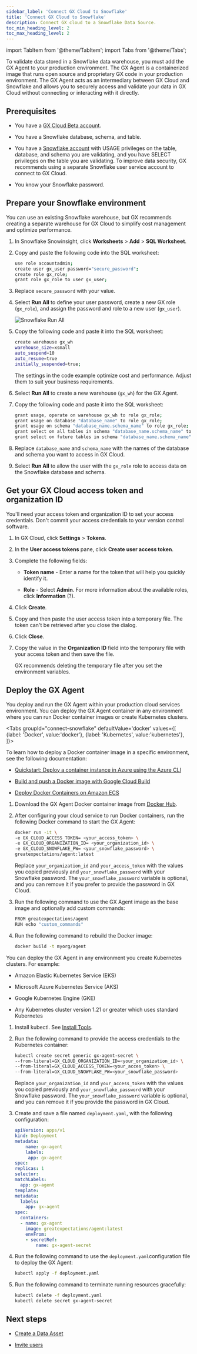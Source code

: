```yaml
---
sidebar_label: 'Connect GX Cloud to Snowflake'
title: 'Connect GX Cloud to Snowflake'
description: Connect GX cloud to a Snowflake Data Source.
toc_min_heading_level: 2
toc_max_heading_level: 2
---
```


import TabItem from '@theme/TabItem';
import Tabs from '@theme/Tabs';

To validate data stored in a Snowflake data warehouse, you must add the GX Agent to your production environment. The GX Agent is a containerized image that runs open source and proprietary GX code in your production environment. The GX Agent acts as an intermediary between GX Cloud and Snowflake and allows you to securely access and validate your data in GX Cloud without connecting or interacting with it directly.

## Prerequisites

- You have a [GX Cloud Beta account](https://greatexpectations.io/cloud).

- You have a Snowflake database, schema, and table.

- You have a [Snowflake account](https://docs.snowflake.com/en/user-guide-admin) with USAGE privileges on the table, database, and schema you are validating, and you have SELECT privileges on the table you are validating. To improve data security, GX recommends using a separate Snowflake user service account to connect to GX Cloud.

- You know your Snowflake password.

## Prepare your Snowflake environment

You can use an existing Snowflake warehouse, but GX recommends creating a separate warehouse for GX Cloud to simplify cost management and optimize performance.

1. In Snowflake Snowinsight, click **Worksheets** > **Add** > **SQL Worksheet**.

2. Copy and paste the following code into the SQL worksheet:

    ```sh
    use role accountadmin;
    create user gx_user password="secure_password";
    create role gx_role;
    grant role gx_role to user gx_user;
    ```
3. Replace `secure_password` with your value.

4. Select **Run All** to define your user password, create a new GX role (`gx_role`), and assign the password and role to a new user (`gx_user`).

    ![Snowflake Run All](/img/run_all.png)

 5. Copy the following code and paste it into the SQL worksheet:

    ```sh
    create warehouse gx_wh
    warehouse_size=xsmall 
    auto_suspend=10  
    auto_resume=true
    initially_suspended=true;
    ```
    The settings in the code example optimize cost and performance. Adjust them to suit your business requirements.

6. Select **Run All** to create a new warehouse (`gx_wh`) for the GX Agent.

7. Copy the following code and paste it into the SQL worksheet:

    ```sh
    grant usage, operate on warehouse gx_wh to role gx_role;
    grant usage on database "database_name" to role gx_role;
    grant usage on schema "database_name.schema_name" to role gx_role;
    grant select on all tables in schema "database_name.schema_name" to role gx_role;
    grant select on future tables in schema "database_name.schema_name" to role gx_role; 
    ```
8. Replace `database_name` and `schema_name` with the names of the database and schema you want to access in GX Cloud.

9. Select **Run All** to allow the user with the `gx_role` role to access data on the Snowflake database and schema.

## Get your GX Cloud access token and organization ID

You'll need your access token and organization ID to set your access credentials. Don't commit your access credentials to your version control software.

1. In GX Cloud, click **Settings** > **Tokens**.

2. In the **User access tokens** pane, click **Create user access token**.

3. Complete the following fields:

    - **Token name** - Enter a name for the token that will help you quickly identify it.

    - **Role** - Select **Admin**. For more information about the available roles, click **Information** (?).

4. Click **Create**.

5. Copy and then paste the user access token into a temporary file. The token can't be retrieved after you close the dialog.

6. Click **Close**.

7. Copy the value in the **Organization ID** field into the temporary file with your access token and then save the file. 

    GX recommends deleting the temporary file after you set the environment variables.

## Deploy the GX Agent

You deploy and run the GX Agent within your production cloud services environment. You can deploy the GX Agent container in any environment where you can run Docker container images or create Kubernetes clusters.

<Tabs
  groupId="connect-snowflake"
  defaultValue='docker'
  values={[
  {label: 'Docker', value:'docker'},
  {label: 'Kubernetes', value:'kubernetes'},
  ]}>
<TabItem value="docker">

To learn how to deploy a Docker container image in a specific environment, see the following documentation:

- [Quickstart: Deploy a container instance in Azure using the Azure CLI](https://learn.microsoft.com/en-us/azure/container-instances/container-instances-quickstart)

- [Build and push a Docker image with Google Cloud Build](https://cloud.google.com/build/docs/build-push-docker-image)

- [Deploy Docker Containers on Amazon ECS](https://aws.amazon.com/getting-started/hands-on/deploy-docker-containers/)


1. Download the GX Agent Docker container image from [Docker Hub](https://hub.docker.com/r/greatexpectations/agent).

2. After configuring your cloud service to run Docker containers, run the following Docker command to start the GX Agent: 

    ```bash title="Terminal input"
    docker run -it \
    -e GX_CLOUD_ACCESS_TOKEN= <your_access_token> \ 
    -e GX_CLOUD_ORGANIZATION_ID= <your_organization_id> \ 
    -e GX_CLOUD_SNOWFLAKE_PW= <your_snowflake_password> \ 
    greatexpectations/agent:latest
    ```
    Replace `your_organization_id` and `your_access_token` with the values you copied previously and `your_snowflake_password` with your Snowflake password. The `your_snowflake_password` variable is optional, and you can remove it if you prefer to provide the password in GX Cloud.


3. Run the following command to use the GX Agent image as the base image and optionally add custom commands:

    ```bash title="Terminal input"
    FROM greatexpectations/agent
    RUN echo "custom_commands"
    ```
4. Run the following command to rebuild the Docker image:

    ```bash title="Terminal input"
    docker build -t myorg/agent
    ```
</TabItem>
<TabItem value="kubernetes">

You can deploy the GX Agent in any environment you create Kubernetes clusters. For example:

- Amazon Elastic Kubernetes Service (EKS)

- Microsoft Azure Kubernetes Service (AKS)

- Google Kubernetes Engine (GKE)

- Any Kubernetes cluster version 1.21 or greater which uses standard Kubernetes


1. Install kubectl. See [Install Tools](https://kubernetes.io/docs/tasks/tools/).

2. Run the following command to provide the access credentials to the Kubernetes container:
    
    ```sh
    kubectl create secret generic gx-agent-secret \
    --from-literal=GX_CLOUD_ORGANIZATION_ID=<your_organization_id> \
    --from-literal=GX_CLOUD_ACCESS_TOKEN=<your_acces_token> \
    --from-literal=GX_CLOUD_SNOWFLAKE_PW=<your_snowflake_password>
    ```
    Replace `your_organization_id` and `your_access_token` with the values you copied previously and `your_snowflake_password` with your Snowflake password. The `your_snowflake_password` variable is optional, and you can remove it if you provide the password in GX Cloud.

3. Create and save a file named `deployment.yaml`, with the following configuration:

    ```yaml
    apiVersion: apps/v1
    kind: Deployment
    metadata:
        name: gx-agent
        labels:
         app: gx-agent
    spec:
    replicas: 1
    selector:
    matchLabels:
      app: gx-agent
    template:
    metadata:
      labels:
        app: gx-agent
    spec:
      containers:
      - name: gx-agent
        image: greatexpectations/agent:latest
        envFrom:
        - secretRef:
            name: gx-agent-secret
    ```
4. Run the following command to use the `deployment.yaml`configuration file to deploy the GX Agent:

    ```sh
    kubectl apply -f deployment.yaml
    ```
5. Run the following command to terminate running resources gracefully:

    ```sh
    kubectl delete -f deployment.yaml
    kubectl delete secret gx-agent-secret
    ```
## Next steps

- [Create a Data Asset](docs/cloud/data_assets/manage_data_assets#create_a_data_asset)

- [Invite users](docs/cloud/users/manage_users#invite_a_user)

